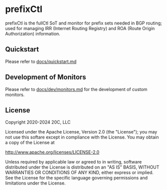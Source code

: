 # prefixCtl

prefixCtl is the fullCtl SoT and monitor for prefix sets needed in BGP routing; used for managing IRR (Internet Routing Registry) and ROA (Route Origin Authorization) information.

## Quickstart

Please refer to [docs/quickstart.md](docs/quickstart.md)

## Development of Monitors

Please refer to [docs/dev/monitors.md](docs/dev/monitors.md) for the development of custom monitors.

## License

Copyright 2020-2024 20C, LLC

Licensed under the Apache License, Version 2.0 (the "License");
you may not use this softare except in compliance with the License.
You may obtain a copy of the License at

   http://www.apache.org/licenses/LICENSE-2.0

Unless required by applicable law or agreed to in writing, software
distributed under the License is distributed on an "AS IS" BASIS,
WITHOUT WARRANTIES OR CONDITIONS OF ANY KIND, either express or implied.
See the License for the specific language governing permissions and
limitations under the License.
